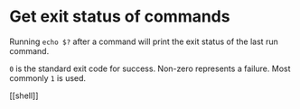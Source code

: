 #  Get exit status of commands

Running `echo $?` after a command will print the exit status of the last run command.

`0` is the standard exit code for success.
Non-zero represents a failure. Most commonly `1` is used.

[[shell]]